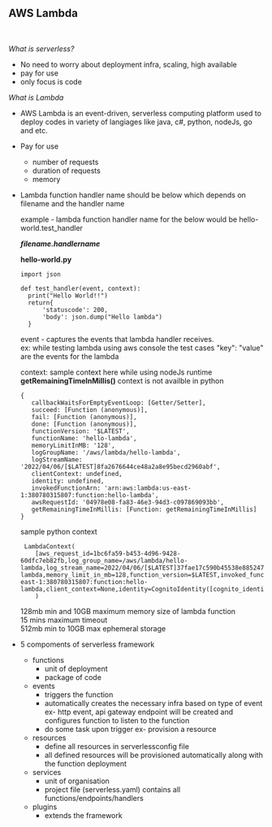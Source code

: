 ## <b>AWS Lambda</b> ##
</br>

<i>What is serverless?</i>

 - No need to worry about deployment infra, scaling, high available
 - pay for use
 - only focus is code

<i>What is Lambda</i>
 - AWS Lambda is an event-driven, serverless computing platform used to deploy codes in variety of langiages like java, c#, python, nodeJs, go and etc.
 - Pay for use
   - number of requests
   - duration of requests
   - memory


- Lambda function handler name should be below which depends on filename and the handler name

   example - lambda function handler name for the below would be hello-world.test_handler

   <i><b>filename.handlername</b></i>

   <b>hello-world.py</b>
   ```
   import json

   def test_handler(event, context):
     print("Hello World!!")
     return{
         'statuscode': 200,
         'body': json.dump("Hello lambda")
     }
   ```
   event - captures the events that lambda handler receives.</br>
   ex: while testing lambda using aws console the test cases "key": "value" are the events for the lambda

   context:
   sample context here while using nodeJs runtime 
   <b>getRemainingTimeInMillis()</b> context  is not availble in python 
   ```
   {
      callbackWaitsForEmptyEventLoop: [Getter/Setter],
      succeed: [Function (anonymous)],
      fail: [Function (anonymous)],
      done: [Function (anonymous)],
      functionVersion: '$LATEST',
      functionName: 'hello-lambda',
      memoryLimitInMB: '128',
      logGroupName: '/aws/lambda/hello-lambda',
      logStreamName: '2022/04/06/[$LATEST]8fa2676644ce48a2a8e95becd2960abf',
      clientContext: undefined,
      identity: undefined,
      invokedFunctionArn: 'arn:aws:lambda:us-east-1:380780315807:function:hello-lambda',
      awsRequestId: '04978e08-fa83-46e3-94d3-c097869093bb',
      getRemainingTimeInMillis: [Function: getRemainingTimeInMillis]
   }

   ```
   sample python context
   ```
    LambdaContext(
       [aws_request_id=1bc6fa59-b453-4d96-9428-60dfc7eb82fb,log_group_name=/aws/lambda/hello-lambda,log_stream_name=2022/04/06/[$LATEST]37fae17c590b45538e88524774b5b8f7,function_name=hello-lambda,memory_limit_in_mb=128,function_version=$LATEST,invoked_function_arn=arn:aws:lambda:us-east-1:380780315807:function:hello-lambda,client_context=None,identity=CognitoIdentity([cognito_identity_id=None,cognito_identity_pool_id=None])]
       )
   ```
   128mb min and 10GB maximum memory size of lambda function</br>
   15 mins maximum timeout</br>
   512mb min to 10GB max ephemeral storage
   
- 5 compoments of serverless framework
  - functions
     - unit of deployment
     - package of code
  - events 
     - triggers the function
     - automatically creates the necessary infra based on type of event ex- http event, api gateway endpoint will be created and configures function to listen to the function
     - do some task upon trigger ex- provision a resource
  - resources
     - define all resources in serverlessconfig file
     - all defined resources will be provisioned automatically along with the function deployment
  - services
     - unit of organisation
     - project file (serverless.yaml) contains all functions/endpoints/handlers 
  - plugins
     - extends the framework